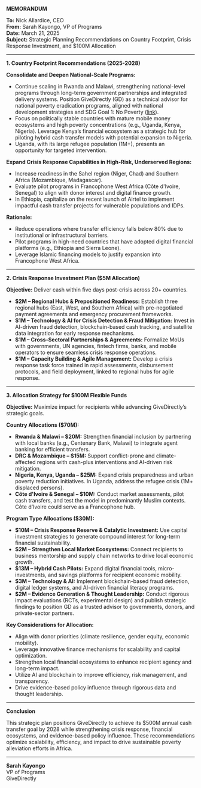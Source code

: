 **MEMORANDUM**  

**To:** Nick Allardice, CEO  
**From:** Sarah Kayongo, VP of Programs  
**Date:** March 21, 2025  
**Subject:** Strategic Planning Recommendations on Country Footprint, Crisis Response Investment, and $100M Allocation  

---  

**1. Country Footprint Recommendations (2025-2028)**  

**Consolidate and Deepen National-Scale Programs:**  
- Continue scaling in Rwanda and Malawi, strengthening national-level programs through long-term government partnerships and integrated delivery systems. Position GiveDirectly (GD) as a technical advisor for national poverty eradication programs, aligned with national development strategies and SDG Goal 1: No Poverty ([link](https://www.globalgoals.org/goals/1-no-poverty/)).
- Focus on politically stable countries with mature mobile money ecosystems and high poverty concentrations (e.g., Uganda, Kenya, Nigeria). Leverage Kenya’s financial ecosystem as a strategic hub for piloting hybrid cash transfer models with potential expansion to Nigeria.
- Uganda, with its large refugee population (1M+), presents an opportunity for targeted intervention.   

**Expand Crisis Response Capabilities in High-Risk, Underserved Regions:**  
- Increase readiness in the Sahel region (Niger, Chad) and Southern Africa (Mozambique, Madagascar).
- Evaluate pilot programs in Francophone West Africa (Côte d'Ivoire, Senegal) to align with donor interest and digital finance growth.
- In Ethiopia, capitalize on the recent launch of Airtel to implement impactful cash transfer projects for vulnerable populations and IDPs.  

**Rationale:**
- Reduce operations where transfer efficiency falls below 80% due to institutional or infrastructural barriers.
- Pilot programs in high-need countries that have adopted digital financial platforms (e.g., Ethiopia and Sierra Leone).  
- Leverage Islamic financing models to justify expansion into Francophone West Africa.  

---  

**2. Crisis Response Investment Plan ($5M Allocation)**  

**Objective:** Deliver cash within five days post-crisis across 20+ countries.  

- **$2M – Regional Hubs & Prepositioned Readiness:** Establish three regional hubs (East, West, and Southern Africa) with pre-negotiated payment agreements and emergency procurement frameworks.  
- **$1M – Technology & AI for Crisis Detection & Fraud Mitigation:** Invest in AI-driven fraud detection, blockchain-based cash tracking, and satellite data integration for early response mechanisms.
- **$1M – Cross-Sectoral Partnerships & Agreements:** Formalize MoUs with governments, UN agencies, fintech firms, banks, and mobile operators to ensure seamless crisis response operations.
- **$1M – Capacity Building & Agile Management:** Develop a crisis response task force trained in rapid assessments, disbursement protocols, and field deployment, linked to regional hubs for agile response.  

---  

**3. Allocation Strategy for $100M Flexible Funds**  

**Objective:** Maximize impact for recipients while advancing GiveDirectly’s strategic goals.  

**Country Allocations ($70M):**  
- **Rwanda & Malawi – $20M:** Strengthen financial inclusion by partnering with local banks (e.g., Centenary Bank, Malawi) to integrate agent banking for efficient transfers.
- **DRC & Mozambique – $15M:** Support conflict-prone and climate-affected regions with cash-plus interventions and AI-driven risk mitigation.  
- **Nigeria, Kenya, Uganda – $25M:** Expand crisis preparedness and urban poverty reduction initiatives. In Uganda, address the refugee crisis (1M+ displaced persons).  
- **Côte d'Ivoire & Senegal – $10M:** Conduct market assessments, pilot cash transfers, and test the model in predominantly Muslim contexts. Côte d’Ivoire could serve as a Francophone hub.  

**Program Type Allocations ($30M):**  
- **$10M – Crisis Response Reserve & Catalytic Investment:** Use capital investment strategies to generate compound interest for long-term financial sustainability. 
- **$2M – Strengthen Local Market Ecosystems:** Connect recipients to business mentorship and supply chain networks to drive local economic growth.  
- **$13M – Hybrid Cash Pilots:** Expand digital financial tools, micro-investments, and savings platforms for recipient economic mobility.  
- **$3M – Technology & AI:** Implement blockchain-based fraud detection, digital ledger systems, and AI-driven financial literacy programs.  
- **$2M – Evidence Generation & Thought Leadership:** Conduct rigorous impact evaluations (RCTs, experimental design) and publish strategic findings to position GD as a trusted advisor to governments, donors, and private-sector partners.  

**Key Considerations for Allocation:**  
- Align with donor priorities (climate resilience, gender equity, economic mobility).  
- Leverage innovative finance mechanisms for scalability and capital optimization.  
- Strengthen local financial ecosystems to enhance recipient agency and long-term impact.  
- Utilize AI and blockchain to improve efficiency, risk management, and transparency.  
- Drive evidence-based policy influence through rigorous data and thought leadership.  

---  

**Conclusion**  

This strategic plan positions GiveDirectly to achieve its $500M annual cash transfer goal by 2028 while strengthening crisis response, financial ecosystems, and evidence-based policy influence. These recommendations optimize scalability, efficiency, and impact to drive sustainable poverty alleviation efforts in Africa.  

---  

**Sarah Kayongo**  
VP of Programs  
GiveDirectly